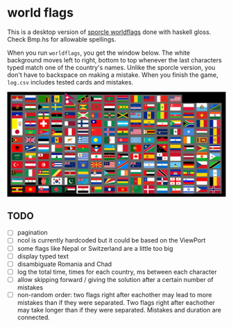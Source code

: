 # world flags

This is a desktop version of [sporcle worldflags](https://www.sporcle.com/games/g/worldflags) done with haskell gloss. Check Bmp.hs for allowable spellings.

When you run `worldflags`, you get the window below. The white background moves left to right, bottom to top whenever the last characters typed match one of the country's names. Unlike the sporcle version, you don't have to backspace on making a mistake. When you finish the game, `log.csv` includes tested cards and mistakes.

![World Flags](ui.png)

## TODO

- [ ] pagination
- [ ] ncol is currently hardcoded but it could be based on the ViewPort
- [ ] some flags like Nepal or Switzerland are a little too big
- [ ] display typed text
- [ ] disambiguate Romania and Chad
- [ ] log the total time, times for each country, ms between each character
- [ ] allow skipping forward / giving the solution after a certain number of mistakes
- [ ] non-random order: two flags right after eachother may lead to more mistakes than if they were separated. Two flags right after eachother may take longer than if they were separated. Mistakes and duration are connected.
